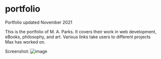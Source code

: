 # portfolio
Portfolio updated November 2021

This is the portfolio of M. A. Parks. It covers their work in web development, eBooks, philosophy, and art. Various links take users to different projects Max has worked on. 

Screenshot: 
![image](https://user-images.githubusercontent.com/87254760/141661856-57fbc581-adfa-44c3-8681-759e5533380a.png)


